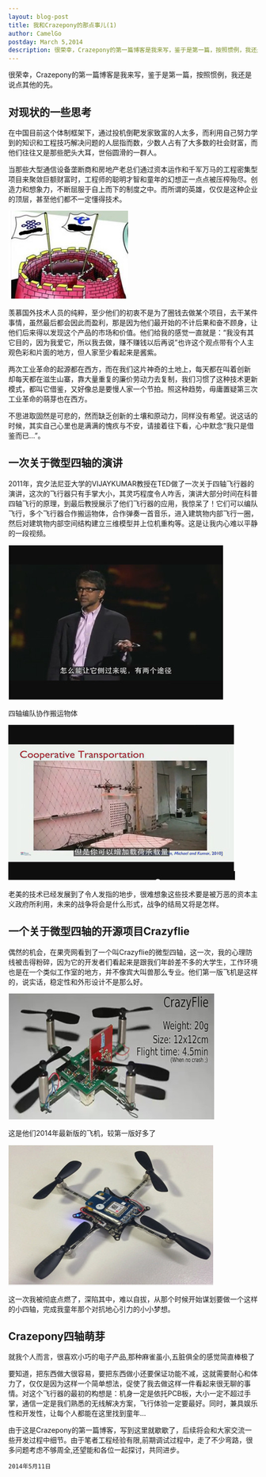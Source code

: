 ```yaml
---
layout: blog-post
title: 我和Crazepony的那点事儿(1)
author: CamelGo
postday: March 5,2014
description: 很荣幸，Crazepony的第一篇博客是我来写，鉴于是第一篇，按照惯例，我还是说点其他的先。
---
```


很荣幸，Crazepony的第一篇博客是我来写，鉴于是第一篇，按照惯例，我还是说点其他的先。

## 对现状的一些思考
在中国目前这个体制框架下，通过投机倒靶发家致富的人太多，而利用自己努力学到的知识和工程技巧解决问题的人屈指而数，少数人占有了大多数的社会财富，而他们往往又是那些肥头大耳，世俗圆滑的一群人。

当那些大型通信设备垄断商和房地产老总们通过资本运作和千军万马的工程密集型项目来聚敛巨额财富时，工程师的聪明才智和童年的幻想正一点点被压榨殆尽。创造力和想象力，不断屈服于自上而下的制度之中。而所谓的英雄，仅仅是这种企业的顶层，甚至他们都不一定懂得技术。

![](/assets/img/union.jpg)
 
羡慕国外技术人员的纯粹，至少他们的初衷不是为了圈钱去做某个项目，去干某件事情，虽然最后都会因此而盈利，那是因为他们最开始的不计后果和奋不顾身，让他们后来得以发现这个产品的市场和价值。他们给我的感觉一直就是：“我没有其它目的，因为我爱它，所以我去做，赚不赚钱以后再说”也许这个观点带有个人主观色彩和片面的地方，但人家至少看起来是酱紫。

两次工业革命的起源都在西方，而在我们这片神奇的土地上，每天都在叫着创新 却每天都在滋生山寨，靠大量重复的廉价劳动力去复制，我们习惯了这种技术更新模式，都叫它借鉴，又好像总是要慢人家一个节拍。照这种趋势，毋庸置疑第三次工业革命的萌芽也在西方。

不思进取固然是可悲的，然而缺乏创新的土壤和原动力，同样没有希望。说这话的时候，其实自己心里也是满满的愧疚与不安，请接着往下看，心中默念“我只是借鉴而已…”。

## 一次关于微型四轴的演讲
2011年，宾夕法尼亚大学的VIJAYKUMAR教授在TED做了一次关于四轴飞行器的演讲，这次的飞行器只有手掌大小，其灵巧程度令人咋舌，演讲大部分时间在科普四轴飞行的原理，到最后教授展示了他们飞行器的应用，我惊呆了！它们可以编队飞行，多个飞行器合作搬运物体，合作弹奏一首音乐，进入建筑物内部飞行一圈，然后对建筑物内部空间结构建立三维模型并上位机重构等。这是让我内心难以平静的一段视频。
 
![](/assets/img/vijaykumar.jpg)

四轴编队协作搬运物体
 
![](/assets/img/vijaykumar2.jpg)

老美的技术已经发展到了令人发指的地步，很难想象这些技术要是被万恶的资本主义政府所利用，未来的战争将会是什么形式，战争的结局又将是怎样。

## 一个关于微型四轴的开源项目Crazyflie

偶然的机会，在果壳网看到了一个叫Crazyflie的微型四轴，这一次，我的心理防线被击得粉碎，因为它的开发者们看起来是跟我们年龄差不多的大学生，工作环境也是在一个类似工作室的地方，并不像宾大叫兽那么专业。他们第一版飞机是这样的，说实话，稳定性和外形设计不是那么好。
 
![](/assets/img/crazyflie1.jpg)

这是他们2014年最新版的飞机，较第一版好多了

![](/assets/img/crazyflie2.jpg)
  
这一次我被彻底点燃了，深陷其中，难以自拔，从那个时候开始谋划要做一个这样的小四轴，完成我童年那个对抗地心引力的小小梦想。
	
## Crazepony四轴萌芽
就我个人而言，很喜欢小巧的电子产品,那种麻雀虽小,五脏俱全的感觉简直棒极了

要知道，把东西做大很容易，要把东西做小还要保证功能不减，这就需要耐心和体力了，仅仅是因为这样一个简单想法，促使了我去做这样一件看起来很无聊的事情。对这个飞行器的最初的构想是：机身一定是依托PCB板，大小一定不超过手掌，通信一定是我们熟悉的无线解决方案，飞行体验一定要最好。同时，兼具娱乐性和开发性，让每个人都能在这里找到童年…

由于这是Crazepony的第一篇博客，写到这里就歇歇了，后续将会和大家交流一些开发过程中细节。由于笔者工程经验有限,前期调试过程中，走了不少弯路，很多问题考虑不够周全,还望能和各位一起探讨，共同进步。

    2014年5月11日




